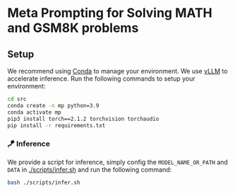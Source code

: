 # Meta Prompting for Solving MATH and GSM8K problems

## Setup

We recommend using [Conda](https://docs.conda.io/projects/miniconda) to manage your environment. We use [vLLM](https://github.com/vllm-project/vllm) to accelerate inference. Run the following commands to setup your environment:

```sh
cd src
conda create -n mp python=3.9
conda activate mp
pip3 install torch==2.1.2 torchvision torchaudio
pip install -r requirements.txt
```

### 🪁 Inference

We provide a script for inference, simply config the `MODEL_NAME_OR_PATH` and `DATA` in [./scripts/infer.sh](./scripts/infer.sh) and run the following command:

```sh
bash ./scripts/infer.sh
```
